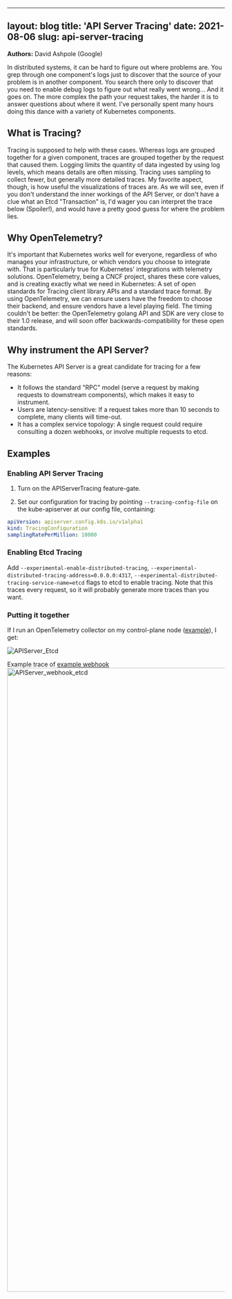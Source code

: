 

---
layout: blog
title: 'API Server Tracing'
date: 2021-08-06
slug: api-server-tracing
---

**Authors:** David Ashpole (Google)

In distributed systems, it can be hard to figure out where problems are. You grep through one component's logs just to discover that the source of your problem is in another component.  You search there only to discover that you need to enable debug logs to figure out what really went wrong... And it goes on. The more complex the path your request takes, the harder it is to answer questions about where it went.  I've personally spent many hours doing this dance with a variety of Kubernetes components.

## What is Tracing?

Tracing is supposed to help with these cases.  Whereas logs are grouped together for a given component, traces are grouped together by the request that caused them.  Logging limits the quantity of data ingested by using log levels, which means details are often missing.  Tracing uses sampling to collect fewer, but generally more detailed traces. My favorite aspect, though, is how useful the visualizations of traces are.  As we will see, even if you don't understand the inner workings of the API Server, or don't have a clue what an Etcd "Transaction" is, I'd wager you can interpret the trace below (Spoiler!), and would have a pretty good guess for where the problem lies.

## Why OpenTelemetry?

It's important that Kubernetes works well for everyone, regardless of who manages your infrastructure, or which vendors you choose to integrate with.  That is particularly true for Kubernetes' integrations with telemetry solutions.  OpenTelemetry, being a CNCF project, shares these core values, and is creating exactly what we need in Kubernetes: A set of open standards for Tracing client library APIs and a standard trace format. By using OpenTelemetry, we can ensure users have the freedom to choose their backend, and ensure vendors have a level playing field. The timing couldn't be better: the OpenTelemetry golang API and SDK are very close to their 1.0 release, and will soon offer backwards-compatibility for these open standards.

## Why instrument the API Server?

The Kubernetes API Server is a great candidate for tracing for a few reasons:

* It follows the standard "RPC" model (serve a request by making requests to downstream components), which makes it easy to instrument.
* Users are latency-sensitive: If a request takes more than 10 seconds to complete, many clients will time-out.
* It has a complex service topology: A single request could require consulting a dozen webhooks, or involve multiple requests to etcd.

## Examples

### Enabling API Server Tracing

1. Turn on the APIServerTracing feature-gate.

2. Set our configuration for tracing by pointing `--tracing-config-file` on the kube-apiserver at our config file, containing:

```yaml
apiVersion: apiserver.config.k8s.io/v1alpha1
kind: TracingConfiguration
samplingRatePerMillion: 10000
```

### Enabling Etcd Tracing

Add `--experimental-enable-distributed-tracing`,  `--experimental-distributed-tracing-address=0.0.0.0:4317`, `--experimental-distributed-tracing-service-name=etcd` flags to etcd to enable tracing.  Note that this traces every request, so it will probably generate more traces than you want.

### Putting it together

If I run an OpenTelemetry collector on my control-plane node ([example](https://github.com/dashpole/dashpole_demos/tree/master/otel/controlplane)), I get:

![APIServer_Etcd](https://user-images.githubusercontent.com/3262098/128613151-91cb925c-4886-4f05-a12a-771c6cbe9807.png)


Example trace of [example webhook](https://github.com/kubernetes-sigs/controller-runtime/tree/master/examples/builtins)
<img width="1440" alt="APIServer_webhook_etcd" src="https://user-images.githubusercontent.com/3262098/128613167-e7a14cdf-5635-422f-9fd8-f32744ce639d.png">
